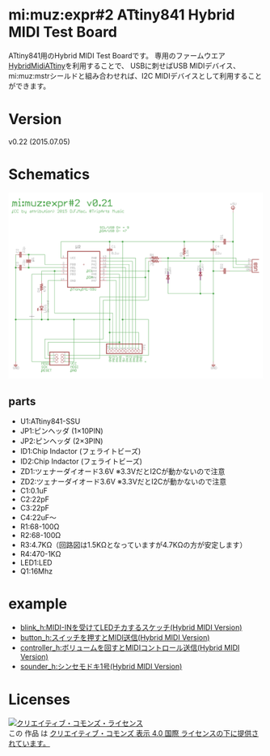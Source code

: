 # mi:muz:expr#2 ATtiny841 Hybrid MIDI Test Board 

ATtiny841用のHybrid MIDI Test Boardです。
専用のファームウエア[HybridMidiATtiny](https://github.com/tadfmac/mi-muz/tree/master/arduino/libraries/HybridMidiAttiny)を利用することで、
USBに刺せばUSB MIDIデバイス、mi:muz:mstrシールドと組み合わせれば、I2C MIDIデバイスとして利用することができます。

# Version

v0.22 (2015.07.05)

# Schematics

![mimuz-expr2-v021.png](mimuz-expr2-v021.png)

## parts

- U1:ATtiny841-SSU
- JP1:ピンヘッダ (1×10PIN)
- JP2:ピンヘッダ (2×3PIN)
- ID1:Chip Indactor (フェライトビーズ)
- ID2:Chip Indactor (フェライトビーズ)
- ZD1:ツェナーダイオード3.6V ※3.3VだとI2Cが動かないので注意
- ZD2:ツェナーダイオード3.6V ※3.3VだとI2Cが動かないので注意
- C1:0.1uF
- C2:22pF
- C3:22pF
- C4:22uF〜
- R1:68-100Ω
- R2:68-100Ω
- R3:4.7KΩ（回路図は1.5KΩとなっていますが4.7KΩの方が安定します）
- R4:470-1KΩ
- LED1:LED
- Q1:16Mhz

# example

- [blink_h:MIDI-INを受けてLEDチカするスケッチ(Hybrid MIDI Version)](https://github.com/tadfmac/mi-muz/tree/master/arduino/libraries/HybridMidiAttiny/examples/blink_h)
- [button_h:スイッチを押すとMIDI送信(Hybrid MIDI Version)](https://github.com/tadfmac/mi-muz/tree/master/arduino/libraries/HybridMidiAttiny/examples/button_h)
- [controller_h:ボリュームを回すとMIDIコントロール送信(Hybrid MIDI Version)](https://github.com/tadfmac/mi-muz/tree/master/arduino/libraries/HybridMidiAttiny/examples/controller_h)
- [sounder_h:シンセモドキ1号(Hybrid MIDI Version)](https://github.com/tadfmac/mi-muz/tree/master/arduino/libraries/HybridMidiAttiny/examples/sounder_h)

# Licenses

<a rel="license" href="http://creativecommons.org/licenses/by/4.0/"><img alt="クリエイティブ・コモンズ・ライセンス" style="border-width:0" src="https://i.creativecommons.org/l/by/4.0/88x31.png" /></a><br />この 作品 は <a rel="license" href="http://creativecommons.org/licenses/by/4.0/">クリエイティブ・コモンズ 表示 4.0 国際 ライセンスの下に提供されています。</a>







